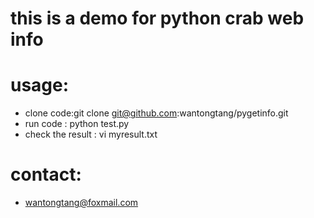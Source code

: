 # this is a demo for python crab web info
# usage:
-  clone code:git clone git@github.com:wantongtang/pygetinfo.git
-  run code : python test.py
-  check the result : vi myresult.txt

# contact:
-  wantongtang@foxmail.com

